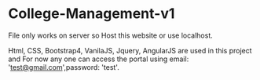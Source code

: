# College-Management-v1
File only works on server so Host this website or use localhost.

Html, CSS, Bootstrap4, VanilaJS, Jquery, AngularJS are used in this project and
For now any one can access the portal using email: 'test@gmail.com',password: 'test'.
